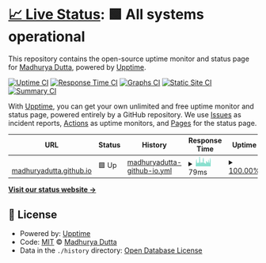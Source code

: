 # [📈 Live Status](https://madhuryadutta.github.io/status.madhuryadutta.github.io): <!--live status--> **🟩 All systems operational**

This repository contains the open-source uptime monitor and status page for [Madhurya Dutta](https://madhuryadutta.github.io/status.madhuryadutta.github.io), powered by [Upptime](https://github.com/upptime/upptime).

[![Uptime CI](https://github.com/madhuryadutta/status.madhuryadutta.github.io/workflows/Uptime%20CI/badge.svg)](https://github.com/madhuryadutta/status.madhuryadutta.github.io/actions?query=workflow%3A%22Uptime+CI%22)
[![Response Time CI](https://github.com/madhuryadutta/status.madhuryadutta.github.io/workflows/Response%20Time%20CI/badge.svg)](https://github.com/madhuryadutta/status.madhuryadutta.github.io/actions?query=workflow%3A%22Response+Time+CI%22)
[![Graphs CI](https://github.com/madhuryadutta/status.madhuryadutta.github.io/workflows/Graphs%20CI/badge.svg)](https://github.com/madhuryadutta/status.madhuryadutta.github.io/actions?query=workflow%3A%22Graphs+CI%22)
[![Static Site CI](https://github.com/madhuryadutta/status.madhuryadutta.github.io/workflows/Static%20Site%20CI/badge.svg)](https://github.com/madhuryadutta/status.madhuryadutta.github.io/actions?query=workflow%3A%22Static+Site+CI%22)
[![Summary CI](https://github.com/madhuryadutta/status.madhuryadutta.github.io/workflows/Summary%20CI/badge.svg)](https://github.com/madhuryadutta/status.madhuryadutta.github.io/actions?query=workflow%3A%22Summary+CI%22)

With [Upptime](https://upptime.js.org), you can get your own unlimited and free uptime monitor and status page, powered entirely by a GitHub repository. We use [Issues](https://github.com/madhuryadutta/status.madhuryadutta.github.io/issues) as incident reports, [Actions](https://github.com/madhuryadutta/status.madhuryadutta.github.io/actions) as uptime monitors, and [Pages](https://madhuryadutta.github.io/status.madhuryadutta.github.io) for the status page.

<!--start: status pages-->
<!-- This summary is generated by Upptime (https://github.com/upptime/upptime) -->
<!-- Do not edit this manually, your changes will be overwritten -->
<!-- prettier-ignore -->
| URL | Status | History | Response Time | Uptime |
| --- | ------ | ------- | ------------- | ------ |
| <img alt="" src="https://madhuryadutta.github.io/assets/images/photo.jpg" height="13"> [madhuryadutta.github.io](https://madhuryadutta.github.io) | 🟩 Up | [madhuryadutta-github-io.yml](https://github.com/madhuryadutta/status/commits/HEAD/history/madhuryadutta-github-io.yml) | <details><summary><img alt="Response time graph" src="./graphs/madhuryadutta-github-io/response-time-week.png" height="20"> 79ms</summary><br><a href="https://madhuryadutta.github.io/status/history/madhuryadutta-github-io"><img alt="Response time 91" src="https://img.shields.io/endpoint?url=https%3A%2F%2Fraw.githubusercontent.com%2Fmadhuryadutta%2Fstatus%2FHEAD%2Fapi%2Fmadhuryadutta-github-io%2Fresponse-time.json"></a><br><a href="https://madhuryadutta.github.io/status/history/madhuryadutta-github-io"><img alt="24-hour response time 88" src="https://img.shields.io/endpoint?url=https%3A%2F%2Fraw.githubusercontent.com%2Fmadhuryadutta%2Fstatus%2FHEAD%2Fapi%2Fmadhuryadutta-github-io%2Fresponse-time-day.json"></a><br><a href="https://madhuryadutta.github.io/status/history/madhuryadutta-github-io"><img alt="7-day response time 79" src="https://img.shields.io/endpoint?url=https%3A%2F%2Fraw.githubusercontent.com%2Fmadhuryadutta%2Fstatus%2FHEAD%2Fapi%2Fmadhuryadutta-github-io%2Fresponse-time-week.json"></a><br><a href="https://madhuryadutta.github.io/status/history/madhuryadutta-github-io"><img alt="30-day response time 82" src="https://img.shields.io/endpoint?url=https%3A%2F%2Fraw.githubusercontent.com%2Fmadhuryadutta%2Fstatus%2FHEAD%2Fapi%2Fmadhuryadutta-github-io%2Fresponse-time-month.json"></a><br><a href="https://madhuryadutta.github.io/status/history/madhuryadutta-github-io"><img alt="1-year response time 91" src="https://img.shields.io/endpoint?url=https%3A%2F%2Fraw.githubusercontent.com%2Fmadhuryadutta%2Fstatus%2FHEAD%2Fapi%2Fmadhuryadutta-github-io%2Fresponse-time-year.json"></a></details> | <details><summary><a href="https://madhuryadutta.github.io/status/history/madhuryadutta-github-io">100.00%</a></summary><a href="https://madhuryadutta.github.io/status/history/madhuryadutta-github-io"><img alt="All-time uptime 100.00%" src="https://img.shields.io/endpoint?url=https%3A%2F%2Fraw.githubusercontent.com%2Fmadhuryadutta%2Fstatus%2FHEAD%2Fapi%2Fmadhuryadutta-github-io%2Fuptime.json"></a><br><a href="https://madhuryadutta.github.io/status/history/madhuryadutta-github-io"><img alt="24-hour uptime 100.00%" src="https://img.shields.io/endpoint?url=https%3A%2F%2Fraw.githubusercontent.com%2Fmadhuryadutta%2Fstatus%2FHEAD%2Fapi%2Fmadhuryadutta-github-io%2Fuptime-day.json"></a><br><a href="https://madhuryadutta.github.io/status/history/madhuryadutta-github-io"><img alt="7-day uptime 100.00%" src="https://img.shields.io/endpoint?url=https%3A%2F%2Fraw.githubusercontent.com%2Fmadhuryadutta%2Fstatus%2FHEAD%2Fapi%2Fmadhuryadutta-github-io%2Fuptime-week.json"></a><br><a href="https://madhuryadutta.github.io/status/history/madhuryadutta-github-io"><img alt="30-day uptime 100.00%" src="https://img.shields.io/endpoint?url=https%3A%2F%2Fraw.githubusercontent.com%2Fmadhuryadutta%2Fstatus%2FHEAD%2Fapi%2Fmadhuryadutta-github-io%2Fuptime-month.json"></a><br><a href="https://madhuryadutta.github.io/status/history/madhuryadutta-github-io"><img alt="1-year uptime 100.00%" src="https://img.shields.io/endpoint?url=https%3A%2F%2Fraw.githubusercontent.com%2Fmadhuryadutta%2Fstatus%2FHEAD%2Fapi%2Fmadhuryadutta-github-io%2Fuptime-year.json"></a></details>

<!--end: status pages-->

[**Visit our status website →**](https://madhuryadutta.github.io/status)

## 📄 License

- Powered by: [Upptime](https://github.com/upptime/upptime)
- Code: [MIT](./LICENSE) © [Madhurya Dutta](https://madhuryadutta.github.io/status)
- Data in the `./history` directory: [Open Database License](https://opendatacommons.org/licenses/odbl/1-0/)
